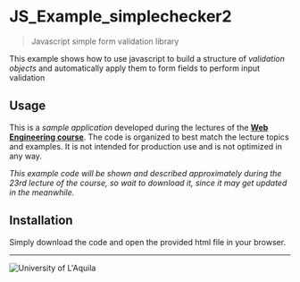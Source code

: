 # JS_Example_simplechecker2
> Javascript simple form validation library

This example shows how to use javascript to build a structure of *validation objects* and automatically apply them
to form fields to perform input validation

## Usage

This is a *sample application* developed during the lectures of the  [**Web Engineering course**](https://webengineering-univaq.github.io). The code is organized to best match the lecture topics and examples. It is not intended for production use and is not optimized in any way. 

*This example code will be shown and described approximately during the 23rd lecture of the course, so wait to download it, since it may get updated in the meanwhile.*

## Installation

Simply download the code and open the provided html file in your browser.
 
---

![University of L'Aquila](https://www.disim.univaq.it/skins/aqua/img/logo2021-2.png)

